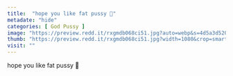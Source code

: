 ```yaml
---
title:  "hope you like fat pussy 🥰"
metadate: "hide"
categories: [ God Pussy ]
image: "https://preview.redd.it/rxgmdb068ci51.jpg?auto=webp&s=4d5a3d52000e753ec8d768e315abdb44df532541"
thumb: "https://preview.redd.it/rxgmdb068ci51.jpg?width=1080&crop=smart&auto=webp&s=eeccefd9d43c3c9e4f983d94e1cdccb0be4de45f"
visit: ""
---
```

hope you like fat pussy 🥰
